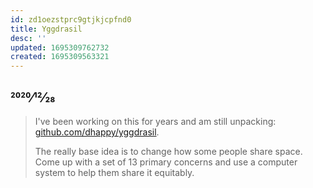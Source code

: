 ```yaml
---
id: zd1oezstprc9gtjkjcpfnd0
title: Yggdrasil
desc: ''
updated: 1695309762732
created: 1695309563321
---
```

## 2020⁄12⁄28

> I've been working on this for years and am still unpacking: [github.com/dhappy/yggdrasil](https://github.com/dhappy/yggdrasil).
>
> The really base idea is to change how some people share space. Come up with a set of 13 primary concerns and use a computer system to help them share it equitably.
